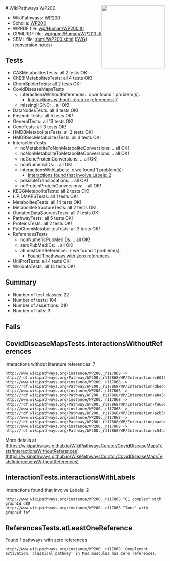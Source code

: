 <img style="float: right; width: 200px" src="../logo.png" />
# WikiPathways WP200

* WikiPathways: [WP200](https://identifiers.org/wikipathways:WP200)
* Scholia: [WP200](https://scholia.toolforge.org/wikipathways/WP200)
* WPRDF file: [wp/Human/WP200.ttl](../wp/Human/WP200.ttl)
* GPMLRDF file: [wp/gpml/Human/WP200.ttl](../wp/gpml/Human/WP200.ttl)
* SBML file: [sbml/WP200.sbml](../sbml/WP200.sbml) ([SVG](../sbml/WP200.svg)) ([conversion notes](../sbml/WP200.txt))

## Tests
* CASMetabolitesTests: all 2 tests OK!
* ChEBIMetabolitesTests: all 4 tests OK!
* ChemSpiderTests: all 2 tests OK!
* CovidDiseaseMapsTests
    * interactionsWithoutReferences: .x we found 1 problem(s):
        * [Interactions without literature references: 7](#2e295935)
    * missingHGNC: .. all OK!
* DataNodesTests: all 4 tests OK!
* EnsemblTests: all 5 tests OK!
* GeneralTests: all 13 tests OK!
* GeneTests: all 3 tests OK!
* HMDBMetabolitesTests: all 2 tests OK!
* HMDBSecMetabolitesTests: all 3 tests OK!
* InteractionTests
    * noMetaboliteToNonMetaboliteConversions: .. all OK!
    * noNonMetaboliteToMetaboliteConversions: .. all OK!
    * noGeneProteinConversions: .. all OK!
    * nonNumericIDs: .. all OK!
    * interactionsWithLabels: .x we found 1 problem(s):
        * [Interactions found that involve Labels: 2](#630d2679)
    * possibleTranslocations: .. all OK!
    * noProteinProteinConversions: .. all OK!
* KEGGMetaboliteTests: all 2 tests OK!
* LIPIDMAPSTests: all 1 tests OK!
* MetabolitesTests: all 14 tests OK!
* MetaboliteStructureTests: all 2 tests OK!
* OudatedDataSourcesTests: all 7 tests OK!
* PathwayTests: all 5 tests OK!
* ProteinsTests: all 2 tests OK!
* PubChemMetabolitesTests: all 3 tests OK!
* ReferencesTests
    * nonNumericPubMedIDs: .. all OK!
    * zeroPubMedIDs: .. all OK!
    * atLeastOneReference: .x we found 1 problem(s):
        * [Found 1 pathways with zero references](#35eb778e)
* UniProtTests: all 4 tests OK!
* WikidataTests: all 14 tests OK!


## Summary

* Number of test classes: 22
* Number of tests: 104
* Number of assertions: 210
* Number of fails: 3

## Fails

<a name="2e295935" />

## CovidDiseaseMapsTests.interactionsWithoutReferences

Interactions without literature references: 7
```
http://www.wikipathways.org/instance/WP200._r117868 -> http://rdf.wikipathways.org/Pathway/WP200._r117868/WP/Interaction/c6018
http://www.wikipathways.org/instance/WP200._r117868 -> http://rdf.wikipathways.org/Pathway/WP200._r117868/WP/Interaction/dbedd
http://www.wikipathways.org/instance/WP200._r117868 -> http://rdf.wikipathways.org/Pathway/WP200._r117868/WP/Interaction/a8a5d
http://www.wikipathways.org/instance/WP200._r117868 -> http://rdf.wikipathways.org/Pathway/WP200._r117868/WP/Interaction/fa606
http://www.wikipathways.org/instance/WP200._r117868 -> http://rdf.wikipathways.org/Pathway/WP200._r117868/WP/Interaction/acb54
http://www.wikipathways.org/instance/WP200._r117868 -> http://rdf.wikipathways.org/Pathway/WP200._r117868/WP/Interaction/eaabc
http://www.wikipathways.org/instance/WP200._r117868 -> http://rdf.wikipathways.org/Pathway/WP200._r117868/WP/Interaction/c54b7
```

More details at [https://wikipathways.github.io/WikiPathwaysCurator/CovidDiseaseMapsTests/interactionsWithoutReferences](https://wikipathways.github.io/WikiPathwaysCurator/CovidDiseaseMapsTests/interactionsWithoutReferences)

<a name="630d2679" />

## InteractionTests.interactionsWithLabels

Interactions found that involve Labels: 2
```
http://www.wikipathways.org/instance/WP200._r117868 "C1 complex" with graphId d80
http://www.wikipathways.org/instance/WP200._r117868 "Ions" with graphId faf
```

<a name="35eb778e" />

## ReferencesTests.atLeastOneReference

Found 1 pathways with zero references
```
http://www.wikipathways.org/instance/WP200._r117868 'Complement activation, classical pathway' in Mus musculus has zero references; 
```

